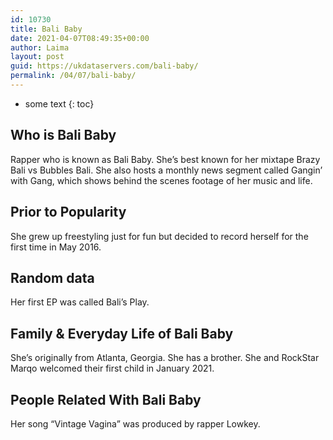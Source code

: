 ```yaml
---
id: 10730
title: Bali Baby
date: 2021-04-07T08:49:35+00:00
author: Laima
layout: post
guid: https://ukdataservers.com/bali-baby/
permalink: /04/07/bali-baby/
---
```


* some text
{: toc}


## Who is Bali Baby
                  
                  
                  
Rapper who is known as Bali Baby. She&#8217;s best known for her mixtape Brazy Bali vs Bubbles Bali. She also hosts a monthly news segment called Gangin&#8217; with Gang, which shows behind the scenes footage of her music and life.
                  
              
            
              
            
                
                
                
## Prior to Popularity
                  
                  
                  
She grew up freestyling just for fun but decided to record herself for the first time in May 2016.
                  
              
            
              
            
                
                
                
## Random data
                  
                  
                  
Her first EP was called Bali&#8217;s Play.
                  
              
            
              
            
                
                
                
## Family & Everyday Life of Bali Baby
                  
                  
                  
She&#8217;s originally from Atlanta, Georgia. She has a brother. She and RockStar Marqo welcomed their first child in January 2021. 
                  
              
            
              
            
                
                
                
## People Related With Bali Baby
                  
                  
                  
Her song &#8220;Vintage Vagina&#8221; was produced by rapper Lowkey.
                  
              
            
              
            
                
              
            
              
              
            
            
              
            
          
          
          